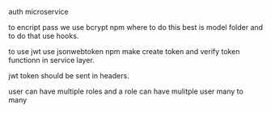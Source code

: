 auth microservice

to encript pass we use bcrypt npm
where to do this best is model folder 
and to do that use hooks.

to use jwt use jsonwebtoken npm
make create token and verify token functionn in service layer.

jwt token should be sent in headers.

user can have multiple roles and a role can have mulitple user many to many